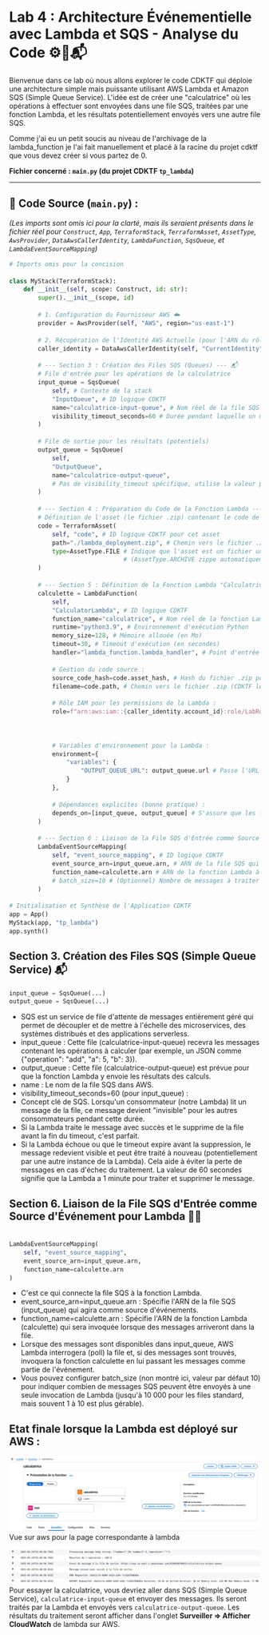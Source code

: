 # Lab 4 : Architecture Événementielle avec Lambda et SQS - Analyse du Code ⚙️🐍📬

Bienvenue dans ce lab où nous allons explorer le code CDKTF qui déploie une architecture simple mais puissante utilisant AWS Lambda et Amazon SQS (Simple Queue Service). L'idée est de créer une "calculatrice" où les opérations à effectuer sont envoyées dans une file SQS, traitées par une fonction Lambda, et les résultats potentiellement envoyés vers une autre file SQS.

Comme j'ai eu un petit soucis au niveau de l'archivage de la lambda_function je l'ai fait manuellement et placé à la racine du projet cdktf que vous devez créer si vous partez de 0.

**Fichier concerné : `main.py` (du projet CDKTF `tp_lambda`)**

---

## 📜 Code Source (`main.py`) :

*(Les imports sont omis ici pour la clarté, mais ils seraient présents dans le fichier réel pour `Construct`, `App`, `TerraformStack`, `TerraformAsset`, `AssetType`, `AwsProvider`, `DataAwsCallerIdentity`, `LambdaFunction`, `SqsQueue`, et `LambdaEventSourceMapping`)*

```python
# Imports omis pour la concision

class MyStack(TerraformStack):
    def __init__(self, scope: Construct, id: str):
        super().__init__(scope, id)

        # 1. Configuration du Fournisseur AWS ☁️
        provider = AwsProvider(self, "AWS", region="us-east-1")

        # 2. Récupération de l'Identité AWS Actuelle (pour l'ARN du rôle) 🆔
        caller_identity = DataAwsCallerIdentity(self, "CurrentIdentity")
        
        # --- Section 3 : Création des Files SQS (Queues) --- 📬
        # File d'entrée pour les opérations de la calculatrice
        input_queue = SqsQueue(
            self, # Contexte de la stack
            "InputQueue", # ID logique CDKTF
            name="calculatrice-input-queue", # Nom réel de la file SQS
            visibility_timeout_seconds=60 # Durée pendant laquelle un message est invisible après lecture
        )

        # File de sortie pour les résultats (potentiels)
        output_queue = SqsQueue(
            self,
            "OutputQueue",
            name="calculatrice-output-queue",
            # Pas de visibility_timeout spécifique, utilise la valeur par défaut
        )

        # --- Section 4 : Préparation du Code de la Fonction Lambda --- 📦🐍
        # Définition de l'asset (le fichier .zip) contenant le code de la fonction Lambda
        code = TerraformAsset(
            self, "code", # ID logique CDKTF pour cet asset
            path="./lambda_deployment.zip", # Chemin vers le fichier .zip local
            type=AssetType.FILE # Indique que l'asset est un fichier unique
                                # (AssetType.ARCHIVE zippe automatiquement un dossier)
        )

        # --- Section 5 : Définition de la Fonction Lambda "Calculatrice" --- ⚙️🧮
        calculette = LambdaFunction(
            self,
            "CalculatorLambda", # ID logique CDKTF
            function_name="calculatrice", # Nom réel de la fonction Lambda
            runtime="python3.9", # Environnement d'exécution Python
            memory_size=128, # Mémoire allouée (en Mo)
            timeout=30, # Timeout d'exécution (en secondes)
            handler="lambda_function.lambda_handler", # Point d'entrée : fichier.fonction
            
            # Gestion du code source :
            source_code_hash=code.asset_hash, # Hash du fichier .zip pour détecter les changements
            filename=code.path, # Chemin vers le fichier .zip (CDKTF le téléverse pour nous)
            
            # Rôle IAM pour les permissions de la Lambda :
            role=f"arn:aws:iam::{caller_identity.account_id}:role/LabRole", # ARN du rôle IAM
                                                                            # IMPORTANT: Ce rôle "LabRole" doit exister
                                                                            # et avoir les permissions nécessaires (logs, SQS).
            
            # Variables d'environnement pour la Lambda :
            environment={
                "variables": {
                    "OUTPUT_QUEUE_URL": output_queue.url # Passe l'URL de la file de sortie à la Lambda
                }
            },
            
            # Dépendances explicites (bonne pratique) :
            depends_on=[input_queue, output_queue] # S'assure que les files sont créées avant la Lambda
        )

        # --- Section 6 : Liaison de la File SQS d'Entrée comme Source d'Événement pour Lambda --- 🔗🚀
        LambdaEventSourceMapping(
            self, "event_source_mapping", # ID logique CDKTF
            event_source_arn=input_queue.arn, # ARN de la file SQS qui déclenche la Lambda
            function_name=calculette.arn # ARN de la fonction Lambda à invoquer
            # batch_size=10 # (Optionnel) Nombre de messages à traiter par invocation
        )

# Initialisation et Synthèse de l'Application CDKTF
app = App()
MyStack(app, "tp_lambda")
app.synth()
```

## Section 3. Création des Files SQS (Simple Queue Service) 📬

```python
input_queue = SqsQueue(...)
output_queue = SqsQueue(...)
```

- SQS est un service de file d'attente de messages entièrement géré qui permet de découpler et de mettre à l'échelle des microservices, des systèmes distribués et des applications serverless.
- input_queue : Cette file (calculatrice-input-queue) recevra les messages contenant les opérations à calculer (par exemple, un JSON comme {"operation": "add", "a": 5, "b": 3}).
- output_queue : Cette file (calculatrice-output-queue) est prévue pour que la fonction Lambda y envoie les résultats des calculs.
- name : Le nom de la file SQS dans AWS.
- visibility_timeout_seconds=60 (pour input_queue) :
- Concept clé de SQS. Lorsqu'un consommateur (notre Lambda) lit un message de la file, ce message devient "invisible" pour les autres consommateurs pendant cette durée.
- Si la Lambda traite le message avec succès et le supprime de la file avant la fin du timeout, c'est parfait.
- Si la Lambda échoue ou que le timeout expire avant la suppression, le message redevient visible et peut être traité à nouveau (potentiellement par une autre instance de la Lambda). Cela aide à éviter la perte de messages en cas d'échec du traitement. La valeur de 60 secondes signifie que la Lambda a 1 minute pour traiter et supprimer le message.

## Section 6. Liaison de la File SQS d'Entrée comme Source d'Événement pour Lambda 🔗🚀

```python

LambdaEventSourceMapping(
    self, "event_source_mapping",
    event_source_arn=input_queue.arn,
    function_name=calculette.arn
)
```

- C'est ce qui connecte la file SQS à la fonction Lambda.
- event_source_arn=input_queue.arn : Spécifie l'ARN de la file SQS (input_queue) qui agira comme source d'événements.
- function_name=calculette.arn : Spécifie l'ARN de la fonction Lambda (calculette) qui sera invoquée lorsque des messages arriveront dans la file.
- Lorsque des messages sont disponibles dans input_queue, AWS Lambda interrogera (poll) la file et, si des messages sont trouvés, invoquera la fonction calculette en lui passant les messages comme partie de l'événement.
- Vous pouvez configurer batch_size (non montré ici, valeur par défaut 10) pour indiquer combien de messages SQS peuvent être envoyés à une seule invocation de Lambda (jusqu'à 10 000 pour les files standard, mais souvent 1 à 10 est plus gérable).


## Etat finale lorsque la Lambda est déployé sur AWS :

![Architecture Lambda SQS](./lambda_aws.png)
Vue sur aws pour la page correspondante à lambda

![Exemple message calculatrice](./records.png)
Pour essayer la calculatrice, vous devriez aller dans SQS (Simple Queue Service), `calculatrice-input-queue` et envoyer des messages. Ils seront traités par la Lambda et envoyés vers `calculatrice-output-queue`. Les résultats du traitement seront afficher dans l'onglet **Surveiller => Afficher CloudWatch** de lambda sur AWS.



